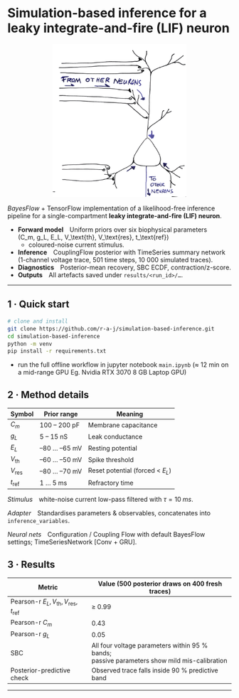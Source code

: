 # Simulation-based inference for a leaky integrate-and-fire (LIF) neuron

<div align="center">
<img src="https://github.com/r-a-j/simulation-based-inference/blob/main/neuron.png" width="300">
</div>

*BayesFlow* + TensorFlow implementation of a likelihood-free inference pipeline
for a single-compartment **leaky integrate-and-fire (LIF) neuron**.

* **Forward model** Uniform priors over six biophysical parameters  
  \(C_m, g_L, E_L, V_\text{th}, V_\text{res}, t_\text{ref}\)  
  + coloured-noise current stimulus.
* **Inference** CouplingFlow posterior with TimeSeries summary network
  (1-channel voltage trace, 501 time steps, 10 000 simulated traces).
* **Diagnostics** Posterior-mean recovery, SBC ECDF, contraction/z-score.
* **Outputs** All artefacts saved under `results/<run_id>/…`.

---

## 1 · Quick start

```bash
# clone and install
git clone https://github.com/r-a-j/simulation-based-inference.git
cd simulation-based-inference
python -m venv
pip install -r requirements.txt
```

- run the full offline workflow in jupyter notebook `main.ipynb` (≈ 12 min on a mid-range GPU Eg. Nvidia RTX 3070 8 GB Laptop GPU)

## 2 · Method details

| Symbol         | Prior range  | Meaning                          |
| -------------- | ------------ | -------------------------------- |
| $C_m$          | 100 – 200 pF | Membrane capacitance             |
| $g_L$          | 5 – 15 nS    | Leak conductance                 |
| $E_L$          | –80 … –65 mV | Resting potential                |
| $V_\text{th}$  | –60 … –50 mV | Spike threshold                  |
| $V_\text{res}$ | –80 … –70 mV | Reset potential (forced < $E_L$) |
| $t_\text{ref}$ | 1 … 5 ms     | Refractory time                  |

*Stimulus* white-noise current low-pass filtered with $τ=10\;ms$.

*Adapter* Standardises parameters & observables, concatenates into
`inference_variables`.

*Neural nets* Configuration / Coupling Flow with default BayesFlow settings;
TimeSeriesNetwork \[Conv + GRU].

## 3 · Results

| Metric                                                   | Value (500 posterior draws on 400 fresh traces)                                                |
| -------------------------------------------------------- | ---------------------------------------------------------------------------------------------- |
| Pearson-r $E_L, V_\text{th}, V_\text{res}, t_\text{ref}$ | ≥ 0.99                                                                                         |
| Pearson-r $C_m$                                          | 0.43                                                                                           |
| Pearson-r $g_L$                                          | 0.05                                                                                           |
| SBC                                                      | All four voltage parameters within 95 % bands;<br>passive parameters show mild mis-calibration |
| Posterior-predictive check                               | Observed trace falls inside 90 % predictive band                                               |

---
